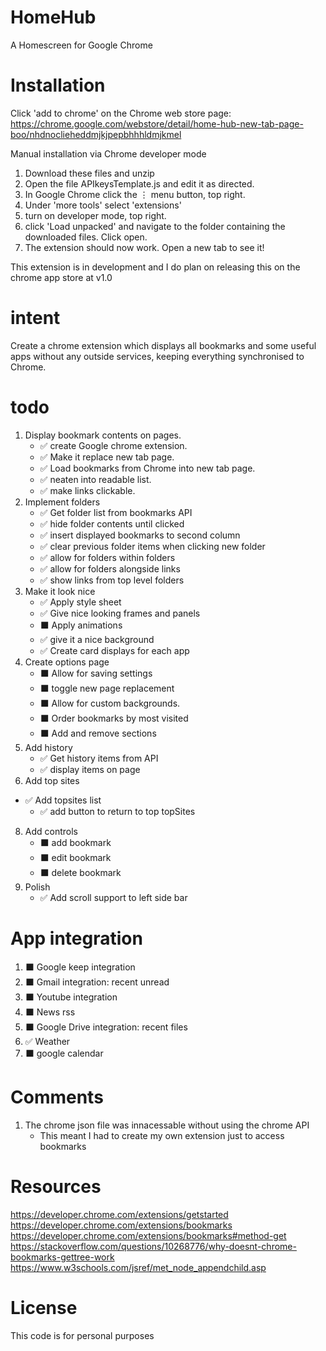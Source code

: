 # HomeHub
A Homescreen for Google Chrome

# Installation
Click 'add to chrome' on the Chrome web store page:
https://chrome.google.com/webstore/detail/home-hub-new-tab-page-boo/nhdnoclieheddmjkjpepbhhhldmjkmel

Manual installation via Chrome developer mode
1. Download these files and unzip
2. Open the file APIkeysTemplate.js and edit it as directed.
3. In Google Chrome click the ⋮ menu button, top right.
4. Under 'more tools' select 'extensions'
5. turn on developer mode, top right.
6. click 'Load unpacked' and navigate to the folder containing the downloaded files. Click open.
7. The extension should now work. Open a new tab to see it!

This extension is in development and I do plan on releasing this on the chrome app store at v1.0

# intent
Create a chrome extension which displays all bookmarks and some useful apps
without any outside services, keeping everything synchronised to Chrome.

# todo
1. Display bookmark contents on pages.
	- ✅ create Google chrome extension.												
	- ✅ Make it replace new tab page.													
	- ✅ Load bookmarks from Chrome into new tab page.					
	- ✅ neaten into readable list.														
	- ✅ make links clickable.																	
2. Implement folders																		
	- ✅ Get folder list from bookmarks API										
	- ✅ hide folder contents until clicked										
	- ✅ insert displayed bookmarks to second column						
	- ✅ clear previous folder items when clicking new folder 	
	- ✅ allow for folders within folders											
	- ✅ allow for folders alongside links											
	- ✅ show links from top level folders											
3. Make it look nice																			
	- ✅ Apply style sheet																			
	- ✅ Give nice looking frames and panels										
	- ⬛ Apply animations																			
	- ✅ give it a nice background															
	- ✅ Create card displays for each app											
5. Create options page																	
	- ⬛ Allow for saving settings															
	- ⬛ toggle new page replacement														
	- ⬛ Allow for custom backgrounds.													
	- ⬛ Order bookmarks by most visited												
	- ⬛ Add and remove sections																
6. Add history																						
	- ✅ Get history items from API													
	- ✅ display items on page															
7. Add top sites
  - ✅ Add topsites list
	- ✅ add button to return to top topSites									
8. Add controls																						
	- ⬛ add bookmark																					
	- ⬛ edit bookmark																					
	- ⬛ delete bookmark
8. Polish																			
	- ✅ Add scroll support to left side bar

# App integration
1. ⬛ Google keep integration																
2. ⬛ Gmail integration: recent unread												
3. ⬛ Youtube integration																		
4. ⬛ News rss																								
5. ⬛ Google Drive integration: recent files									
6. ✅ Weather																								
7. ⬛ google calendar																				

# Comments
1. The chrome json file was innacessable without using the chrome API
	- This meant I had to create my own extension just to access bookmarks

# Resources
https://developer.chrome.com/extensions/getstarted
https://developer.chrome.com/extensions/bookmarks
https://developer.chrome.com/extensions/bookmarks#method-get
https://stackoverflow.com/questions/10268776/why-doesnt-chrome-bookmarks-gettree-work
https://www.w3schools.com/jsref/met_node_appendchild.asp

# License
This code is for personal purposes
